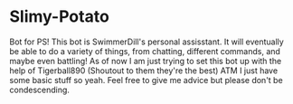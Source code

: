 # Slimy-Potato
Bot for PS!
This bot is SwimmerDill's personal assisstant.
It will eventually be able to do a variety of things, from chatting, different commands, and maybe even battling!
As of now I am just trying to set this bot up with the help of Tigerball890 (Shoutout to them they're the best)
ATM I just have some basic stuff so yeah. Feel free to give me advice but please don't be condescending.
